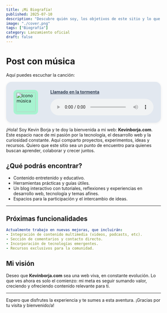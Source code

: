 ```yaml
---
title: ¡Mi Biografía!
published: 2025-07-10
description: "Descubre quién soy, los objetivos de este sitio y lo que está por venir."
image: "./cover.png"
tags: ["Biografía"]
category: Lanzamiento oficial
draft: false
---
```

# Post con música
Aquí puedes escuchar la canción:

<div style="background: #e2e8f0; padding: 1.5rem; border-radius: 18px; box-shadow: 0 2px 8px #0001; display: flex; align-items: center; gap: 1.5rem;">
  <img src="/assets/musica/icono-musica.png" alt="Icono música"
    width="64" height="64"
    style="margin-right: 1rem; border-radius: 12px; background: #a7f3d0; padding: 0.5rem;" />
  <div style="flex:1">
    <a href="https://www.youtube.com/watch?v=w8N9ZCIh3ZU" target="_blank" rel="noopener"
   <p style="font-weight: bold; margin: 0 0 0.5rem 0; color: #334155;">Llamado en la tormenta</p>
    </a>
    <audio controls controlsList="nodownload" style="width: 100%; border-radius: 8px;">
      <source src="/assets/musica/Llamado.mp3" type="audio/mpeg" />
      Tu navegador no soporta el elemento audio.
    </audio>
  </div>
</div>

¡Hola! Soy Kevin Borja y te doy la bienvenida a mi web: **Kevinborja.com**. Este espacio nace de mi pasión por la tecnología, el desarrollo web y la curiosidad constante. Aquí comparto proyectos, experimentos, ideas y recursos. Quiero que este sitio sea un punto de encuentro para quienes buscan aprender, colaborar y crecer juntos.

## ¿Qué podrás encontrar?

- Contenido entretenido y educativo.
- Herramientas prácticas y guías útiles.
- Un blog interactivo con tutoriales, reflexiones y experiencias en desarrollo web, tecnología y temas afines.
- Espacios para la participación y el intercambio de ideas.

---

## Próximas funcionalidades

```yaml
Actualmente trabajo en nuevas mejoras, que incluirán:
- Integración de contenido multimedia (videos, podcasts, etc).
- Sección de comentarios y contacto directo.
- Incorporación de tecnologías emergentes.
- Recursos exclusivos para la comunidad.
```

## Mi visión

Deseo que **Kevinborja.com** sea una web viva, en constante evolución. Lo que ves ahora es solo el comienzo: mi meta es seguir sumando valor, creciendo y ofreciendo contenido relevante para ti.

---

Espero que disfrutes la experiencia y te sumes a esta aventura. ¡Gracias por tu visita y bienvenido/a!
